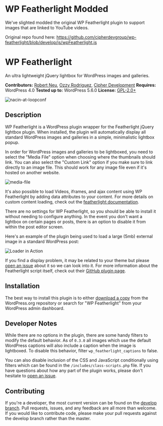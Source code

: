 # WP Featherlight Modded

We've slighted modded the original WP Featherlight plugin to support images that are linked to YouTube videos.

Original repo found here:
https://github.com/cipherdevgroup/wp-featherlight/blob/develop/js/wpFeatherlight.js

# WP Featherlight

An ultra lightweight jQuery lightbox for WordPress images and galleries.

__Contributors:__ [Robert Neu](https://github.com/robneu), [Ozzy Rodriguez](https://github.com/ozzyrod), [Cipher Development](https://github.com/cipherdevgroup)
__Requires:__ WordPress 4.0
__Tested up to:__ WordPress 5.6.0
__License:__ [GPL-2.0+](http://www.gnu.org/licenses/gpl-2.0.html)

![nacin-at-loopconf](https://cloud.githubusercontent.com/assets/2184093/9426378/56c32f16-4902-11e5-9e57-75a4620cc51b.png)

## Description ##

WP Featherlight is a WordPress plugin wrapper for the Featherlight jQuery lightbox plugin. When installed, the plugin will automatically display all standard WordPress images and galleries in a simple, minimalistic lightbox popup.

In order for WordPress images and galleries to be lightboxed, you need to select the "Media File" option when choosing where the thumbnails should link. You can also select the "Custom Link" option if you make sure to link directly to an image file. This should work for any image file even if it's hosted on another website.

![media-file](https://cloud.githubusercontent.com/assets/2184093/9620710/8850a71e-50e3-11e5-8c89-065fdd0d367d.jpg)

It's also possible to load Videos, iframes, and ajax content using WP Featherlight by adding data attributes to your content. For more details on custom content loading, check out the [featherlight documentation](https://github.com/noelboss/featherlight/#usage).

There are no settings for WP Featherlight, so you should be able to install it without needing to configure anything. In the event you don't want a lightbox on certain pages or posts, there is an option to disable it from within the post editor screen.

Here's an example of the plugin being used to load a large (5mb) external image in a standard WordPress post:

![Loader in Action](https://cloud.githubusercontent.com/assets/2184093/7943635/5ba2155e-092b-11e5-8b97-be5ca8cc77d8.gif)

If you find a display problem, it may be related to your theme but please [open an issue](https://github.com/cipherdevgroup/wp-featherlight/issues) about it so we can look into it. For more information about the Featherlight script itself, check out their [GitHub plugin page](http://noelboss.github.io/featherlight/).

## Installation ##

The best way to install this plugin is to either [download a copy](https://wordpress.org/plugins/wp-featherlight/) from the WordPress.org repository or search for "WP Featherlight" from your WordPress admin dashboard.

## Developer Notes ##

While there are no options in the plugin, there are some handy filters to modify the default behavior. As of `0.3.0` all images which use the default WordPress captions will also include a caption when the image is lightboxed. To disable this behavior, filter `wp_featherlight_captions` to false.

You can also disable inclusion of the CSS and JavaScript conditionally using filters which can be found in the `/includes/class-scripts.php` file. If you have questions about how any part of the plugin works, please don't hesitate to [open an issue](https://github.com/cipherdevgroup/wp-featherlight/issues).

## Contributing ##

If you're a developer, the most current version can be found on the [develop branch](https://github.com/cipherdevgroup/wp-featherlight/tree/develop). Pull requests, issues, and any feedback are all more than welcome. If you would like to contribute code, please make your pull requests against the develop branch rather than the master.
